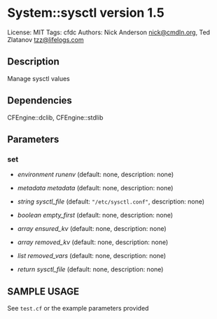 # System::sysctl version 1.5

License: MIT
Tags: cfdc
Authors: Nick Anderson <nick@cmdln.org>, Ted Zlatanov <tzz@lifelogs.com>

## Description
Manage sysctl values

## Dependencies
CFEngine::dclib, CFEngine::stdlib

## Parameters
### set
* _environment_ *runenv* (default: none, description: none)

* _metadata_ *metadata* (default: none, description: none)

* _string_ *sysctl_file* (default: `"/etc/sysctl.conf"`, description: none)

* _boolean_ *empty_first* (default: none, description: none)

* _array_ *ensured_kv* (default: none, description: none)

* _array_ *removed_kv* (default: none, description: none)

* _list_ *removed_vars* (default: none, description: none)

* _return_ *sysctl_file* (default: none, description: none)


## SAMPLE USAGE
See `test.cf` or the example parameters provided

